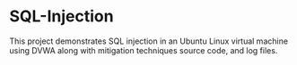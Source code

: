 # SQL-Injection
This project demonstrates SQL injection in an Ubuntu Linux virtual machine using DVWA along with mitigation techniques source code, and log files.
